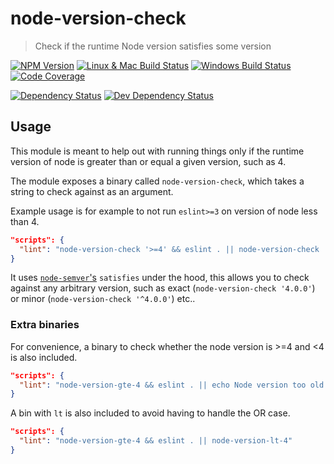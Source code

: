 # node-version-check
> Check if the runtime Node version satisfies some version

[![NPM Version][npm-image]][npm-url]
[![Linux & Mac Build Status][travis-image]][travis-url]
[![Windows Build Status][appveyor-image]][appveyor-url]
[![Code Coverage][codecov-image]][codecov-url]


[![Dependency Status][david-image]][david-url]
[![Dev Dependency Status][david-dev-image]][david-dev-url]

## Usage

This module is meant to help out with running things only if the runtime version of node is greater than or equal a
given version, such as 4.

The module exposes a binary called `node-version-check`, which takes a string to check against as an argument.
 
Example usage is for example to not run `eslint>=3` on version of node less than 4.

```json
"scripts": {
  "lint": "node-version-check '>=4' && eslint . || node-version-check '<4'"
}
```

It uses [`node-semver`'s](https://github.com/npm/node-semver) `satisfies` under the hood, this allows you to check
against any arbitrary version, such as exact (`node-version-check '4.0.0'`) or minor (`node-version-check '^4.0.0'`)
etc..

### Extra binaries

For convenience, a binary to check whether the node version is >=4 and <4 is also included.

```json
"scripts": {
  "lint": "node-version-gte-4 && eslint . || echo Node version too old to run linting"
}
```

A bin with `lt` is also included to avoid having to handle the OR case.

```json
"scripts": {
  "lint": "node-version-gte-4 && eslint . || node-version-lt-4"
}
```

[npm-url]: https://npmjs.org/package/node-version-check
[npm-image]: https://img.shields.io/npm/v/node-version-check.svg
[travis-url]: https://travis-ci.org/SimenB/node-version-check
[travis-image]: https://img.shields.io/travis/SimenB/node-version-check/master.svg?maxAge=2592000
[appveyor-url]: https://ci.appveyor.com/project/SimenB/node-version-check
[appveyor-image]: https://ci.appveyor.com/api/projects/status/leljtwqeg3x55v22/branch/master?svg=true
[codecov-url]: https://codecov.io/gh/SimenB/node-version-check
[codecov-image]: https://img.shields.io/codecov/c/github/SimenB/node-version-check/master.svg
[david-url]: https://david-dm.org/SimenB/node-version-check
[david-image]: https://img.shields.io/david/SimenB/node-version-check.svg
[david-dev-url]: https://david-dm.org/SimenB/node-version-check?type=dev
[david-dev-image]: https://img.shields.io/david/dev/SimenB/node-version-check.svg
